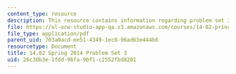 ```yaml
---
content_type: resource
description: This resource contains information regarding problem set 3.
file: https://ol-ocw-studio-app-qa.s3.amazonaws.com/courses/14-02-principles-of-macroeconomics-spring-2014/26c30b3e1fdd96fa9bf1c2552fbd8201_MIT14_02S14_pset3.pdf
file_type: application/pdf
parent_uid: 703a0acd-ee51-4349-1ec0-96ad63e444b8
resourcetype: Document
title: 14.02 Spring 2014 Problem Set 3
uid: 26c30b3e-1fdd-96fa-9bf1-c2552fbd8201
---
```

